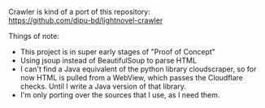 Crawler is kind of a port of this repository:  
https://github.com/dipu-bd/lightnovel-crawler

Things of note:

- This project is in super early stages of "Proof of Concept"
- Using jsoup instead of BeautifulSoup to parse HTML
- I can't find a Java equivalent of the python library cloudscraper, so for now HTML is pulled from
a WebView, which passes the Cloudflare checks. Until I write a Java version of that library.
- I'm only porting over the sources that I use, as I need them.
